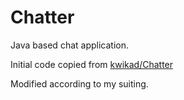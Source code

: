 # Chatter

Java based chat application.

Initial code copied from [kwikad/Chatter](https://github.com/kwikadi/Chatter)

Modified according to my suiting.
